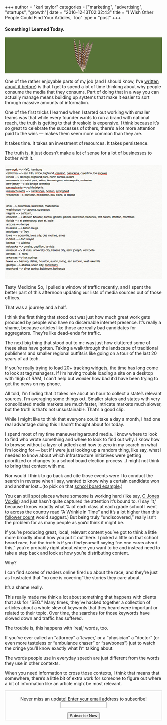 +++
author = "karl taylor"
categories = ["marketing", "advertising", "startups", "growth"]
date = "2016-12-13T02:32:43"
title = "I Wish Other People Could Find Your Articles, Too"
type = "post"
+++

 #### Something I Learned Today.

  ![](https://raw.githubusercontent.com/karljtaylor/kjt/blog/content/assets/946f5-17uixylypz8tuiuhy9w4a1g.png)  


 One of the rather enjoyable parts of my job (and I should know, I’ve [written about it before](https://bestpractices.sonnetaylor.com/blank-screen-problems-2fc35c996bf4#.fw1mfw51f)) is that I get to spend a lot of time thinking about why people consume the media that they consume. Part of doing that in a way you can actually manage means building up systems that make it easier to sort through massive amounts of information.

 One of the first tricks I learned when I started out working with smaller teams was that while every founder wants to run a brand with national reach, the truth is getting to that threshold is expensive. I think because it’s so great to celebrate the successes of others, there’s a lot more attention paid to the wins — makes them seem more common than they are.

 It takes time. It takes an investment of resources. It takes persistence.

 The truth is, it just doesn’t make a lot of sense for a lot of businesses to bother with it.

  ![](https://raw.githubusercontent.com/karljtaylor/kjt/blog/content/assets/f13cd-15-b7cxkvdidzyig-rjgika.png)

 Tasty Medicine  So, I pulled a window of traffic recently, and I spent the better part of this afternoon updating our lists of media sources out of those offices.

 That was a journey and a half.

 I think the first thing that stood out was just how much great work gets produced by people who have no discernable internet presence. It’s really a shame, because articles like those are really bad candidates for aggregators. They’re like dead-ends for traffic.

 The next big thing that stood out to me was just how cluttered some of these sites have gotten. Taking a walk through the landscape of traditional publishers and smaller regional outfits is like going on a tour of the last 20 years of ad tech.

 If you’re really trying to load 20+ tracking widgets, the time has long come to look at tag managers. If I’m having trouble loading a site on a desktop with 16gb of RAM, I can’t help but wonder how bad it’d have been trying to get the news on my phone.

 All told, I’m finding that it takes me about an hour to collect a state’s relevant sources. I’m averaging some things out. Smaller states and states with very consolidated media markets are much faster, intricate markets much slower, but the truth is that’s not unsustainable. That’s a good clip.

 While I might like to think that everyone could take a day a month, I had one real advantage doing this I hadn’t thought about for today.

 I spend most of my time maneuvering around media. I know where to look to find who wrote something and where to look to find out why. I know how to browse without a layer of adtech and how to zero in my search on what I’m looking for — but if I were just looking up a random thing, like say, what I needed to know about which infrastructure initiatives were getting prioritized or changes to a school board election process…I might not think to bring that context with me.

 Nor would I think to go back and cite those events were I to conduct the search in reverse when I say, wanted to know why a certain candidate won and another lost…(to pick on that [school board example](https://t.co/yucX5KIZlk).)

 You can still spot places where someone is working hard (like say, [C Jones Voiklis](https://twitter.com/charlottejv)) and just hasn’t quite captured the attention it’s bound to. (I say ‘it,’ because I know exactly what % of each class at each grade school I went to across the country read “A Wrinkle In Time” and it’s a lot higher than this [follower count](https://twitter.com/madeleinelengle) would suggest.) But being truly “undiscovered,” really isn’t the problem for as many people as you’d think it might be.

 If you’re producing great, local, relevant content you’ve got to think a little more broadly about how you put it out there. I picked a little on that school board race, but the truth is if you find yourself saying “no one cares about this,” you’re probably right about where you want to be and instead need to take a step back and look at how you’re distributing content.

 Why?

 I can find scores of readers online fired up about the race, and they’re just as frustrated that “no one is covering” the stories they care about.

 It’s a shame really.

 This really made me think a lot about something that happens with clients that ask for “SEO.” Many times, they’ve hacked together a collection of articles about a whole slew of keywords that they heard were important or related to their topic. Over time, the searches for those keywords have slowed down and traffic has suffered.

 The trouble is, this happens with ‘real,’ words, too.

 If you’ve ever called an “attorney” a ‘lawyer,’ or a “physician” a “doctor” (or even more tasteless or “ambulance chaser” or “sawbones”) just to watch the cringe you’ll know exactly what I’m talking about.

 The words people use in everyday speech are just different from the words they use in other contexts.

 When you need information to cross those contexts, I think that means that somewhere, there’s a little bit of extra work for someone to figure out where a bit of information like an article might be most relevant.

 <form style="border:1px solid #ccc;padding:3px;text-align: center;" action="https://tinyletter.com/karljtaylor" method="post" target="popupwindow" onsubmit="window.open('https://tinyletter.com/karljtaylor', 'popupwindow', 'scrollbars=yes,width=800,height=600');return true" _lpchecked="1">
     <p style="
      display: flex;
      align-items: center;
      flex-direction: column;
  "><label for="tlemail">Never miss an update! Enter your email address to subscribe!</label>
       <input type="text" name="email" id="tlemail" style="
      width: 140px;
  "></p>
     <input type="hidden" value="1" name="embed"><input type="submit" value="Subscribe Now">
  </form>
